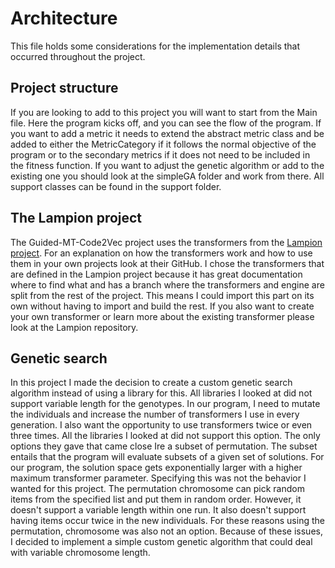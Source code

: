 # Architecture
This file holds some considerations for the implementation details that occurred throughout the project.

## Project structure
If you are looking to add to this project you will want to start from the Main file. Here the program kicks off,
and you can see the flow of the program.
If you want to add a metric it needs to extend the abstract metric class and be added to either the MetricCategory if
it follows the normal objective of the program or to the secondary metrics if it does not need to be included in the
fitness function.
If you want to adjust the genetic algorithm or add to the existing one you should look at the simpleGA folder and work
from there.
All support classes can be found in the support folder.

## The Lampion project
The Guided-MT-Code2Vec project uses the transformers from the [Lampion project](https://github.com/ciselab/Lampion).
For an explanation on how the transformers work and how to use them in your own projects look at their GitHub.
I chose the transformers that are defined in the Lampion project because it has great documentation where to find what
and has a branch where the transformers and engine are split from the rest of the project.
This means I could import this part on its own without having to import and build the rest.
If you also want to create your own transformer or learn more about the existing transformer please look at the Lampion repository.

## Genetic search
In this project I made the decision to create a custom genetic search algorithm instead of using a library for this.
All libraries I looked at did not support variable length for the genotypes. 
In our program, I need to mutate the individuals and increase the number of transformers I use in every generation. 
I also want the opportunity to use transformers twice or even three times. All the libraries I looked at did not support this option. 
The only options they gave that came close Ire a subset of permutation. 
The subset entails that the program will evaluate subsets of a given set of solutions. 
For our program, the solution space gets exponentially larger with a higher maximum transformer parameter. 
Specifying this was not the behavior I wanted for this project. 
The permutation chromosome can pick random items from the specified list and put them in random order. 
However, it doesn't support a variable length within one run. It also doesn't support having items occur twice in the new individuals. 
For these reasons using the permutation, chromosome was also not an option. 
Because of these issues, I decided to implement a simple custom genetic algorithm that could deal with variable chromosome length.